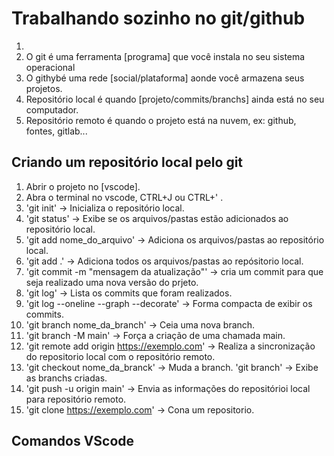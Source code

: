 # Trabalhando sozinho no git/github
1.
2. O git é uma ferramenta [programa] que você instala no seu sistema operacional
3. O githybé uma rede [social/plataforma] aonde você armazena seus projetos.
4. Repositório local é quando [projeto/commits/branchs] ainda está no seu computador.
5. Repositório remoto é quando o projeto está na nuvem, ex: github, fontes, gitlab...


## Criando um repositório local pelo git

1. Abrir o projeto no [vscode].
2. Abra o terminal no vscode, CTRL+J ou CTRL+' .
3. 'git init'  -> Inicializa o repositório local.
4. 'git status' -> Exibe se os arquivos/pastas estão adicionados ao repositório local.
5. 'git add nome_do_arquivo' -> Adiciona os arquivos/pastas ao repositório local.
6. 'git add .' -> Adiciona todos os arquivos/pastas ao repósitorio local.
7. 'git commit -m "mensagem da atualização"' -> cria um commit para que seja realizado uma nova versão do prjeto.
8. 'git log' -> Lista os commits que foram realizados.
9. 'git log --oneline --graph --decorate' ->  Forma compacta de exibir os commits.
10. 'git branch nome_da_branch' -> Ceia uma nova branch.
11. 'git branch -M main' -> Força a criação de uma chamada main.
12. 'git remote add origin https://exemplo.com' -> Realiza a sincronização do repositorio local com o repositório remoto.
13. 'git checkout nome_da_branck' -> Muda a branch.
'git branch' -> Exibe as branchs criadas.
14. 'git push -u origin main' -> Envia as informações do repositórioi local para repositório remoto.
16. 'git clone https://exemplo.com' -> Cona um repositorio.

## Comandos VScode